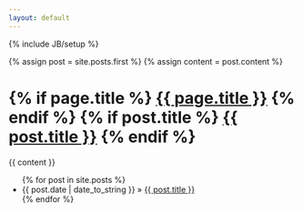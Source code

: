 ```yaml
---
layout: default
---
```

{% include JB/setup %}

<div class="blog-index">  
  {% assign post = site.posts.first %}
  {% assign content = post.content %}
  <h1 class="entry-title">
  {% if page.title %}
      <a href="{{ root_url }}{{ page.url }}">{{ page.title }}</a>
  {% endif %}
  {% if post.title %}
      <a href="{{ root_url }}{{ post.url }}">{{ post.title }}</a>
  {% endif %}
  </h1>
  <div class="entry-content">{{ content }}</div>
</div>

<ul class="posts">
  {% for post in site.posts %}
    <li><span>{{ post.date | date_to_string }}</span> &raquo; <a href="{{ BASE_PATH }}{{ post.url }}">{{ post.title }}</a></li>
  {% endfor %}
</ul>
